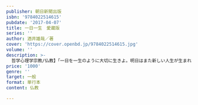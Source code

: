 ```yaml
---
publisher: 朝日新聞出版
isbn: '9784022514615'
pubdate: '2017-04-07'
title: 一日一生　愛蔵版
series: ''
author: 酒井雄哉／著
cover: 'https://cover.openbd.jp/9784022514615.jpg'
volume: ''
description: >-
  哲学心理学宗教/仏教】「一日を一生のように大切に生きよ。明日はまた新しい人生が生まれて来る」──。千日回峰行を２度満行した酒井雄哉・大阿闍梨の20万部突破のベストセラー『一日一生』が待望の愛蔵版となって登場。あたたかく深い言葉にきっと励まされ勇気づけられる。
price: '1000'
genre: ''
target: 一般
format: 単行本
content: 仏教

---
```

